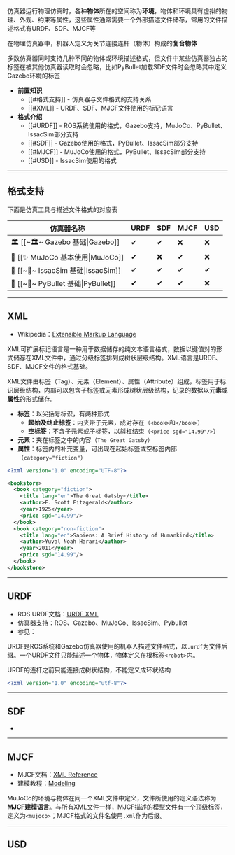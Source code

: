 仿真器运行物理仿真时，各种**物体**所在的空间称为**环境**，物体和环境具有虚拟的物理、外观、约束等属性，这些属性通常需要一个外部描述文件储存，常用的文件描述格式有URDF、SDF、MJCF等

在物理仿真器中，机器人定义为关节连接连杆（物体）构成的**复合物体**

多数仿真器同时支持几种不同的物体或环境描述格式，但文件中某些仿真器独占的标签在被其他仿真器读取时会忽略，比如PyBullet加载SDF文件时会忽略其中定义Gazebo环境的标签

+ **前置知识**
	+ [[#格式支持]] - 仿真器与文件格式的支持关系
	+ [[#XML]] - URDF、SDF、MJCF文件使用的标记语言
+ **格式介绍**
	+ [[#URDF]] - ROS系统使用的格式，Gazebo支持，MuJoCo、PyBullet、IssacSim部分支持
	+ [[#SDF]] - Gazebo使用的格式，PyBullet、IssacSim部分支持
	+ [[#MJCF]] - MuJoCo使用的格式，PyBullet、IssacSim部分支持
	+ [[#USD]] - IssacSim使用的格式

---
## 格式支持

下面是仿真工具与描述文件格式的对应表

| 仿真器名称                             | URDF | SDF | MJCF | USD |
| --------------------------------- | ---- | --- | ---- | --- |
| 🏛 [[~🏛~ Gazebo 基础\|Gazebo]]     | ✔    | ✔   | ❌    | ❌   |
| 🥅 [[✨ MuJoCo 基本使用\|MuJoCo]]      | ✔    | ❌   | ✔    | ❌   |
| 🔮 [[~🔮~ IssacSim 基础\|IssacSim]] | ✔    | ✔   | ✔    | ✔   |
| 🔫 [[~🔫~ PyBullet 基础\|PyBullet]] | ✔    | ✔   | ✔    | ❌   |

---
## XML

+ Wikipedia：[Extensible Markup Language](https://en.wikipedia.org/wiki/XML)

XML可扩展标记语言是一种用于数据储存的纯文本语言格式，数据以键值对的形式储存在XML文件中，通过分级标签排列成树状层级结构。XML语言是URDF、SDF、MJCF文件的格式基础。

XML文件由标签（Tag）、元素（Element）、属性（Attribute）组成，标签用于标识层级结构，内部可以包含子标签或元素形成树状层级结构，记录的数据以**元素**或**属性**的形式储存。

+ **标签**：以尖括号标识，有两种形式
	+ **起始及终止标签**：内夹带子元素，成对存在（`<book>`和`</book>`）
	+ **空标签**：不含子元素或子标签，以斜杠结束（`<price sgd="14.99"/>`）
+ **元素**：夹在标签之中的内容（`The Great Gatsby`）
+ **属性**：标签内的补充变量，可出现在起始标签或空标签内部（`category="fiction"`）

```xml
<?xml version="1.0" encoding="UTF-8"?>

<bookstore>
  <book category="fiction">
    <title lang="en">The Great Gatsby</title>
    <author>F. Scott Fitzgerald</author>
    <year>1925</year>
    <price sgd="14.99"/>
  </book>
  <book category="non-fiction">
    <title lang="en">Sapiens: A Brief History of Humankind</title>
    <author>Yuval Noah Harari</author>
    <year>2011</year>
    <price sgd="14.99"/>
  </book>
</bookstore>
```

---
## URDF

+ ROS URDF文档：[URDF XML](https://wiki.ros.org/urdf/XML)
+ 仿真器支持：ROS、Gazebo、MuJoCo、IssacSim、Pybullet
+ 参见：

URDF是ROS系统和Gazebo仿真器使用的机器人描述文件格式，以`.urdf`为文件后缀。一个URDF文件只能描述一个物体，物体定义在根标签`<robot>`内。

URDF的连杆之前只能连接成树状结构，不能定义成环状结构

```xml
<?xml version="1.0" encoding="utf-8"?>


```




---
## SDF

+ 


---
## MJCF 

+ MJCF文档：[XML Reference](https://mujoco.readthedocs.io/en/stable/XMLreference.html)
+ 建模教程：[Modeling](https://mujoco.readthedocs.io/en/latest/modeling.html)

MuJoCo的环境与物体在同一个XML文件中定义，文件所使用的定义语法称为**MJCF建模语言**。与所有XML文件一样，MJCF描述的模型文件有一个顶级标签，定义为`<mujoco>`；MJCF格式的文件名使用`.xml`作为后缀。


---
## USD

